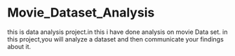 # Movie_Dataset_Analysis
this is data analysis project.in this i have done analysis on movie Data set.
in this project,you will analyze a dataset and then communicate your findings about it.
